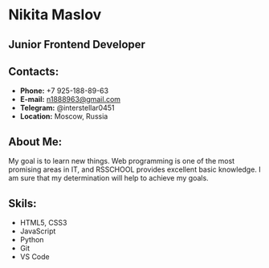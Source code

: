 # Nikita Maslov
## Junior Frontend Developer

## Contacts:
* **Phone:** +7 925-188-89-63
* **E-mail:** n1888963@gmail.com
* **Telegram:** @interstellar0451
* **Location:** Moscow, Russia

## About Me:
My goal is to learn new things. Web programming is one of the most promising areas in IT, and RSSCHOOL provides excellent basic knowledge. I am sure that my determination will help to achieve my goals.

## Skils:
* HTML5, CSS3
* JavaScript
* Python
* Git
* VS Code